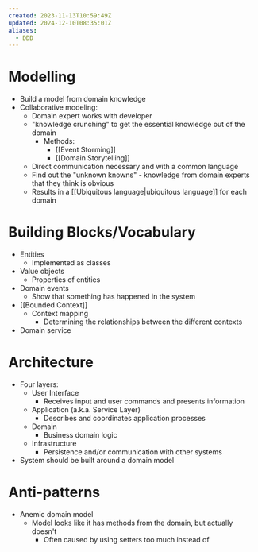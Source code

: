 ```yaml
---
created: 2023-11-13T10:59:49Z
updated: 2024-12-10T08:35:01Z
aliases:
  - DDD
---
```

# Modelling
- Build a model from domain knowledge
- Collaborative modeling:
	- Domain expert works with developer
	- "knowledge crunching" to get the essential knowledge out of the domain
		- Methods:
			- [[Event Storming]]
			- [[Domain Storytelling]]
	- Direct communication necessary and with a common language
	- Find out the "unknown knowns" - knowledge from domain experts that they think is obvious
	- Results in a [[Ubiquitous language|ubiquitous language]] for each domain
# Building Blocks/Vocabulary
- Entities
	- Implemented as classes
- Value objects
	- Properties of entities
- Domain events
	- Show that something has happened in the system
- [[Bounded Context]]
	- Context mapping
		- Determining the relationships between the different contexts
- Domain service
# Architecture
- Four layers:
	- User Interface
		- Receives input and user commands and presents information
	- Application (a.k.a. Service Layer)
		- Describes and coordinates application processes
	- Domain
		- Business domain logic
	- Infrastructure
		- Persistence and/or communication with other systems
- System should be built around a domain model
# Anti-patterns
- Anemic domain model
	- Model looks like it has methods from the domain, but actually doesn't
		- Often caused by using setters too much instead of 
